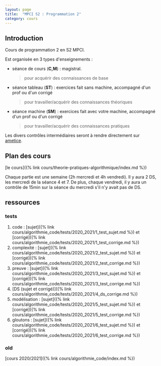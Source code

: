 ```yaml
---
layout: page
title:  "MPCI S2 : Programmation 2"
category: cours
---
```


## Introduction

Cours de programmation 2 en S2 MPCI.

Est organisée en 3 types d'enseignements :

* séance de cours (**C,M**) : magistral.
  > pour acquérir  des connaissances de base
* séance tableau (**ST**) : exercices fait sans machine, accompagné d'un prof ou d'un corrigé
  > pour travailler/acquérir des connaissances théoriques
* séance machine (**SM**) : exercices fait avec votre machine, accompagné d'un prof ou d'un corrigé
  > pour travailler/acquérir des connaissances pratiques

Les divers contrôles intermédiaires seront à rendre directement sur [ametice](https://ametice.univ-amu.fr/course/view.php?id=70937).

## Plan des cours


[le cours]({% link cours/theorie-pratiques-algorithmique/index.md %})

Chaque partie est une semaine (2h mercredi et 4h vendredi). Il y aura 2 DS, les mercredi de la séance 4 et 7. De plus, chaque vendredi, il y aura un contrôle de 15min sur la séance du mercredi s'il n'y avait pas de DS.

## ressources

### tests

1. code : [sujet]({% link cours/algorithmie_code/tests/2020_2021/1_test_sujet.md %}) et [corrigé]({% link cours/algorithmie_code/tests/2020_2021/1_test_corrige.md %})
2. complexité : [sujet]({% link cours/algorithmie_code/tests/2020_2021/2_test_sujet.md %}) et [corrigé]({% link cours/algorithmie_code/tests/2020_2021/2_test_corrige.md %})
3. preuve : [sujet]({% link cours/algorithmie_code/tests/2020_2021/3_test_sujet.md %}) et [corrigé]({% link cours/algorithmie_code/tests/2020_2021/3_test_corrige.md %})
4. [DS (sujet et corrigé)]({% link cours/algorithmie_code/tests/2020_2021/4_ds_corrige.md %})
5. modélisation : [sujet]({% link cours/algorithmie_code/tests/2020_2021/5_test_sujet.md %}) et [corrigé]({% link cours/algorithmie_code/tests/2020_2021/5_test_corrige.md %})
6. gloutons : [sujet]({% link cours/algorithmie_code/tests/2020_2021/6_test_sujet.md %}) et [corrigé]({% link cours/algorithmie_code/tests/2020_2021/6_test_corrige.md %})

### old

[cours 2020/2021]({% link cours/algorithmie_code/index.md %})